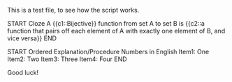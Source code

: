 This is a test file, to see how the script works.

START
Cloze
A {{c1::Bijective}} function from set A to set B is {{c2::a function that pairs off each element of A with exactly one element of B, and vice versa}}
END

START
Ordered Explanation/Procedure
Numbers in English
Item1: One
Item2: Two
Item3: Three
Item4: Four
END

Good luck!
